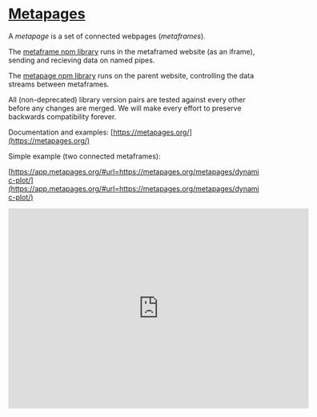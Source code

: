 # [Metapages](https://metapages.org/)

A *metapage* is a set of connected webpages (*metaframes*).

The [metaframe npm library](https://www.npmjs.com/package/metaframe) runs in the metaframed website (as an iframe), sending and recieving data on named pipes.

The [metapage npm library](https://www.npmjs.com/package/metapage) runs on the parent website, controlling the data streams between metaframes.

All (non-deprecated) library version pairs are tested against every other before any changes are merged. We will make every effort to preserve backwards compatibility forever.

Documentation and examples: [https://metapages.org/](https://metapages.org/)

Simple example (two connected metaframes):

[https://app.metapages.org/#url=https://metapages.org/metapages/dynamic-plot/](https://app.metapages.org/#url=https://metapages.org/metapages/dynamic-plot/)
  <iframe src="https://app.metapages.org/#url=https://metapages.org/metapages/dynamic-plot/" frameBorder="0" style="width:600px;height:400px"></iframe>

